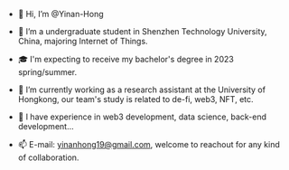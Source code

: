 - 👋 Hi, I’m @Yinan-Hong
- 👀 I’m a undergraduate student in Shenzhen Technology University, China, majoring Internet of Things.
- 🎓 I'm expecting to receive my bachelor's degree in 2023 spring/summer.

- 🌱 I’m currently working as a research assistant at the University of Hongkong, our team's study is related to de-fi, web3, NFT, etc.
- 💞️ I have experience in web3 development, data science, back-end development...

- 📫 E-mail: yinanhong19@gmail.com, welcome to reachout for any kind of collaboration.

<!---
Yinan-Hong/Yinan-Hong is a ✨ special ✨ repository because its `README.md` (this file) appears on your GitHub profile.
You can click the Preview link to take a look at your changes.
--->
